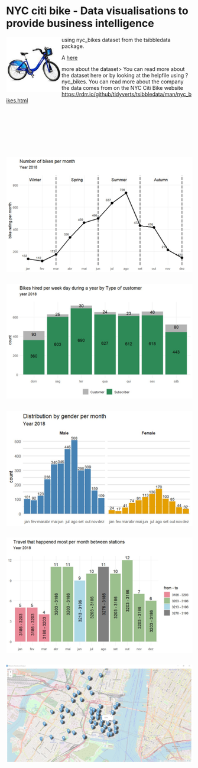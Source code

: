 # NYC citi bike - Data visualisations to provide business intelligence
 
<img src= "https://github.com/netojoao85/NYC_citi_bike/blob/main/images/citi_bikes.jpg" width = "150" height = "150" align = "left"/>      
using nyc_bikes dataset from the tsibbledata package.  

A [here](https://rdrr.io/github/tidyverts/tsibbledata/man/nyc_bikes.html) 
       
       
more about the dataset> You can read more about the dataset here or by looking at the helpfile using ?nyc_bikes. You can read more about the company the data comes from on the NYC Citi Bike website https://rdrr.io/github/tidyverts/tsibbledata/man/nyc_bikes.html

<br>
<br>
<br>
<br>
<br>
<br>
       
##
<img src= "https://github.com/netojoao85/NYC_citi_bike/blob/main/images/bikes_per_month.jpg"/>     
      
##
<img src= "https://github.com/netojoao85/NYC_citi_bike/blob/main/images/hired_per_week_day.jpg" />     

##
<img src= "https://github.com/netojoao85/NYC_citi_bike/blob/main/images/by_gender.jpg" />     

##
<img src= "https://github.com/netojoao85/NYC_citi_bike/blob/main/images/travels.jpg" />     

##
<img src= "https://github.com/netojoao85/NYC_citi_bike/blob/main/images/start_location.jpg" />     
